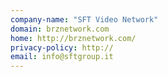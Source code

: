 ```yaml
---
company-name: "SFT Video Network"
domain: brznetwork.com
home: http://brznetwork.com/
privacy-policy: http://
email: info@sftgroup.it
---
```




